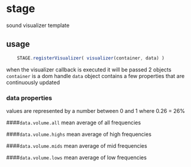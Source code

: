 stage
=====

sound visualizer template


## usage

```js
	STAGE.registerVisualizer( visualizer(container, data) )
```

when the visualizer callback is executed it will be passed 2 objects
```container``` is a dom handle
```data``` object contains a few properties that are continuously updated

### data properties

values are represented by a number between 0 and 1 where 0.26 = 26%

####```data.volume.all``` 
mean average of all frequencies

####```data.volume.highs``` 
mean average of high frequencies

####```data.volume.mids``` 
mean average of mid frequencies

####```data.volume.lows``` 
mean average of low frequencies